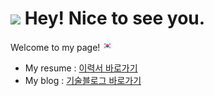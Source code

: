 <h1><img src="https://emojis.slackmojis.com/emojis/images/1531849430/4246/blob-sunglasses.gif?1531849430" width="30"/> Hey! Nice to see you.</h1>

<p>Welcome to my page!  <img src="https://github.com/helloJosh/helloJosh/blob/main/south-korea.png" />

- My resume : [이력서 바로가기](https://brazen-gas-0d4.notion.site/1cad7345e160411c9d2a097cd854d6f0)
- My blog : [기술블로그 바로가기](https://hellojosh.tistory.com/)
